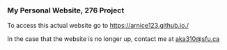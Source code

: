 ### My Personal Website, 276 Project

To access this actual website go to https://arnice123.github.io./

In the case that the website is no longer up, contact me at aka310@sfu.ca